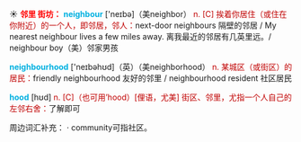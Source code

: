 ☀ <font color="red">**邻里 街坊：**</font>
<font color="sky blue">**neighbour**</font> ['neɪbə]（美neighbor）
<font color="#c00000">n. [C] 挨着你居住（或住在你附近）的一个人，即邻居，邻人：</font>next-door neighbours 隔壁的邻居 / My nearest neighbour lives a few miles away. 离我最近的邻居有几英里远。/ neighbour boy（美）邻家男孩

<font color="sky blue">**neighbourhood**</font> ['neɪbəhʊd]（英）（美neighborhood）
<font color="#c00000">n. 某城区（或街区）的居民：</font>friendly neighbourhood 友好的邻里 / neighbourhood resident 社区居民
           
<font color="sky blue">**hood**</font> [hʊd]
<font color="#c00000">n. [C]（也可用’hood）[俚语，尤美] 街区、邻里，尤指一个人自己的左邻右舍：</font>了解即可

周边词汇补充：
· community可指社区。